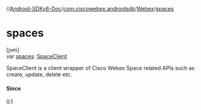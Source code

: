 //[Android-SDKv6-Doc](../../../index.md)/[com.ciscowebex.androidsdk](../index.md)/[Webex](index.md)/[spaces](spaces.md)

# spaces

[jvm]\
var [spaces](spaces.md): [SpaceClient](../../com.ciscowebex.androidsdk.space/-space-client/index.md)

SpaceClient is a client wrapper of Cisco Webex Space related APIs such as create, update, delete etc.

#### Since

0.1
